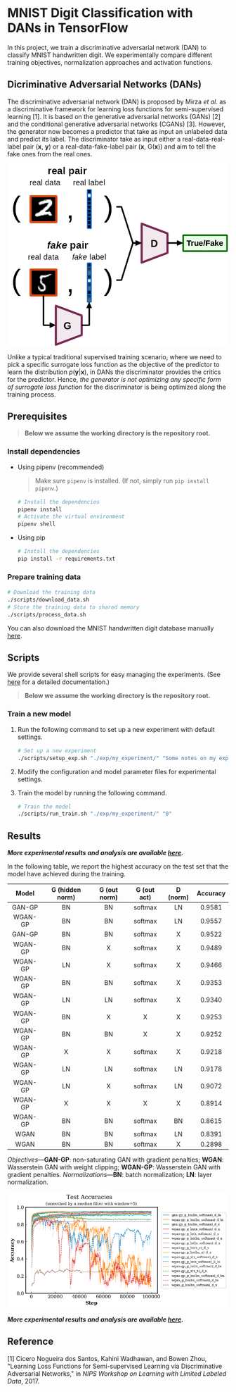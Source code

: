 # MNIST Digit Classification with DANs in TensorFlow

In this project, we train a discriminative adversarial network (DAN) to classify
MNIST handwritten digit. We experimentally compare different training
objectives, normalization approaches and activation functions.

## Dicriminative Adversarial Networks (DANs)

The discriminative adversarial network (DAN) is proposed by Mirza _et al._ as a
discriminative framework for learning loss functions for semi-supervised
learning [1]. It is based on the generative adversarial networks (GANs) [2] and
the conditional generative adversarial networks (CGANs) [3]. However, the
generator now becomes a predictor that take as input an unlabeled data and
predict its label. The discriminator take as input either a real-data-real-label
pair (__x__, __y__) or a real-data-fake-label pair (__x__, G(__x__)) and aim to
tell the fake ones from the real ones.

<p align="center">
  <img src="docs/figs/system.png" width=500px alt="system" style="max-width:100%;">
</p>

Unlike a typical traditional supervised training scenario, where we need to pick
a specific surrogate loss function as the objective of the predictor to learn
the distribution _p_(__y__|__x__), in DANs the discriminator provides the
critics for the predictor. Hence, _the generator is not optimizing any specific
form of surrogate loss function_ for the discriminator is being optimized along
the training process.

## Prerequisites

> __Below we assume the working directory is the repository root.__

### Install dependencies

- Using pipenv (recommended)

  > Make sure `pipenv` is installed. (If not, simply run `pip install pipenv`.)

  ```sh
  # Install the dependencies
  pipenv install
  # Activate the virtual environment
  pipenv shell
  ```

- Using pip

  ```sh
  # Install the dependencies
  pip install -r requirements.txt
  ```

### Prepare training data

```sh
# Download the training data
./scripts/download_data.sh
# Store the training data to shared memory
./scripts/process_data.sh
```

You can also download the MNIST handwritten digit database manually
[here](http://yann.lecun.com/exdb/mnist/).

## Scripts

We provide several shell scripts for easy managing the experiments. (See
[here](scripts/README.md) for a detailed documentation.)

> __Below we assume the working directory is the repository root.__

### Train a new model

1. Run the following command to set up a new experiment with default settings.

   ```sh
   # Set up a new experiment
   ./scripts/setup_exp.sh "./exp/my_experiment/" "Some notes on my experiment"
   ```

2. Modify the configuration and model parameter files for experimental settings.

3. Train the model by running the following command.

     ```sh
     # Train the model
     ./scripts/run_train.sh "./exp/my_experiment/" "0"
     ```

## Results

___More experimental results and analysis are available
[here](https:/salu133445.github.io/dan/results).___

In the following table, we report the highest accuracy on the test set that the
model have achieved during the training.

| Model   | G (hidden norm) | G (out norm) | G (out act) | D (norm) | Accuracy |
|:-------:|:---------------:|:------------:|:-----------:|:--------:|:--------:|
| GAN-GP  | BN              | BN           | softmax     | LN       | 0.9581   |
| WGAN-GP | BN              | BN           | softmax     | LN       | 0.9557   |
| GAN-GP  | BN              | BN           | softmax     | X        | 0.9522   |
| WGAN-GP | BN              | X            | softmax     | X        | 0.9489   |
| WGAN-GP | LN              | X            | softmax     | X        | 0.9466   |
| WGAN-GP | BN              | BN           | softmax     | X        | 0.9353   |
| WGAN-GP | LN              | LN           | softmax     | X        | 0.9340   |
| WGAN-GP | BN              | X            | X           | X        | 0.9253   |
| WGAN-GP | BN              | BN           | X           | X        | 0.9252   |
| WGAN-GP | X               | X            | softmax     | X        | 0.9218   |
| WGAN-GP | LN              | LN           | softmax     | LN       | 0.9178   |
| WGAN-GP | LN              | X            | softmax     | LN       | 0.9072   |
| WGAN-GP | X               | X            | X           | X        | 0.8914   |
| WGAN-GP | BN              | BN           | softmax     | BN       | 0.8615   |
| WGAN    | BN              | BN           | softmax     | LN       | 0.8391   |
| WGAN    | BN              | BN           | softmax     | X        | 0.2898   |

_Objectives_&mdash;__GAN-GP__: non-saturating GAN with gradient penalties;
__WGAN__: Wasserstein GAN with weight clipping; __WGAN-GP__: Wasserstein GAN
with gradient penalties. _Normalizations_&mdash;__BN__: batch normalization;
__LN__: layer normalization.

<p align="center">
  <img src="docs/figs/test_acc.png" alt="test_accuracy" style="max-width:100%;">
</p>

___More experimental results and analysis are available
[here](https:/salu133445.github.io/dan/results).___

## Reference

[1] Cicero Nogueira dos Santos, Kahini Wadhawan, and Bowen Zhou,
    "Learning Loss Functions for Semi-supervised Learning via Discriminative
    Adversarial Networks,"
    in _NIPS Workshop on Learning with Limited Labeled Data_, 2017.
